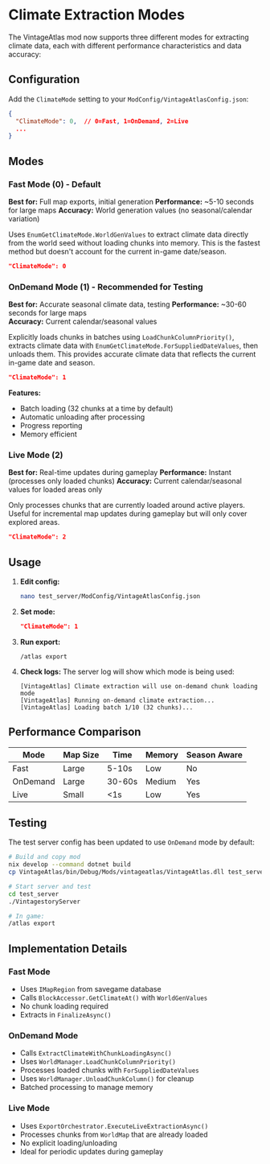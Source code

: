 # Climate Extraction Modes

The VintageAtlas mod now supports three different modes for extracting climate data, each with different performance characteristics and data accuracy:

## Configuration

Add the `ClimateMode` setting to your `ModConfig/VintageAtlasConfig.json`:

```json
{
  "ClimateMode": 0,  // 0=Fast, 1=OnDemand, 2=Live
  ...
}
```

## Modes

### Fast Mode (0) - Default
**Best for:** Full map exports, initial generation
**Performance:** ~5-10 seconds for large maps
**Accuracy:** World generation values (no seasonal/calendar variation)

Uses `EnumGetClimateMode.WorldGenValues` to extract climate data directly from the world seed without loading chunks into memory. This is the fastest method but doesn't account for the current in-game date/season.

```json
"ClimateMode": 0
```

### OnDemand Mode (1) - Recommended for Testing
**Best for:** Accurate seasonal climate data, testing
**Performance:** ~30-60 seconds for large maps  
**Accuracy:** Current calendar/seasonal values

Explicitly loads chunks in batches using `LoadChunkColumnPriority()`, extracts climate data with `EnumGetClimateMode.ForSuppliedDateValues`, then unloads them. This provides accurate climate data that reflects the current in-game date and season.

```json
"ClimateMode": 1
```

**Features:**
- Batch loading (32 chunks at a time by default)
- Automatic unloading after processing
- Progress reporting
- Memory efficient

### Live Mode (2)
**Best for:** Real-time updates during gameplay
**Performance:** Instant (processes only loaded chunks)
**Accuracy:** Current calendar/seasonal values for loaded areas only

Only processes chunks that are currently loaded around active players. Useful for incremental map updates during gameplay but will only cover explored areas.

```json
"ClimateMode": 2
```

## Usage

1. **Edit config:**
   ```bash
   nano test_server/ModConfig/VintageAtlasConfig.json
   ```

2. **Set mode:**
   ```json
   "ClimateMode": 1
   ```

3. **Run export:**
   ```
   /atlas export
   ```

4. **Check logs:**
   The server log will show which mode is being used:
   ```
   [VintageAtlas] Climate extraction will use on-demand chunk loading mode
   [VintageAtlas] Running on-demand climate extraction...
   [VintageAtlas] Loading batch 1/10 (32 chunks)...
   ```

## Performance Comparison

| Mode      | Map Size | Time    | Memory | Season Aware |
|-----------|----------|---------|--------|--------------|
| Fast      | Large    | 5-10s   | Low    | No           |
| OnDemand  | Large    | 30-60s  | Medium | Yes          |
| Live      | Small    | <1s     | Low    | Yes          |

## Testing

The test server config has been updated to use `OnDemand` mode by default:

```bash
# Build and copy mod
nix develop --command dotnet build
cp VintageAtlas/bin/Debug/Mods/vintageatlas/VintageAtlas.dll test_server/Mods/

# Start server and test
cd test_server
./VintagestoryServer

# In game:
/atlas export
```

## Implementation Details

### Fast Mode
- Uses `IMapRegion` from savegame database
- Calls `BlockAccessor.GetClimateAt()` with `WorldGenValues`
- No chunk loading required
- Extracts in `FinalizeAsync()`

### OnDemand Mode
- Calls `ExtractClimateWithChunkLoadingAsync()` 
- Uses `WorldManager.LoadChunkColumnPriority()`
- Processes loaded chunks with `ForSuppliedDateValues`
- Uses `WorldManager.UnloadChunkColumn()` for cleanup
- Batched processing to manage memory

### Live Mode
- Uses `ExportOrchestrator.ExecuteLiveExtractionAsync()`
- Processes chunks from `WorldMap` that are already loaded
- No explicit loading/unloading
- Ideal for periodic updates during gameplay

